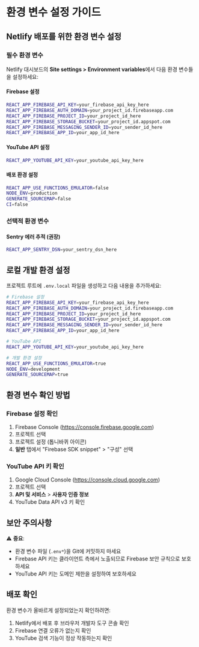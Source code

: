 # 환경 변수 설정 가이드

## Netlify 배포를 위한 환경 변수 설정

### 필수 환경 변수

Netlify 대시보드의 **Site settings > Environment variables**에서 다음 환경 변수들을 설정하세요:

#### Firebase 설정

```bash
REACT_APP_FIREBASE_API_KEY=your_firebase_api_key_here
REACT_APP_FIREBASE_AUTH_DOMAIN=your_project_id.firebaseapp.com
REACT_APP_FIREBASE_PROJECT_ID=your_project_id_here
REACT_APP_FIREBASE_STORAGE_BUCKET=your_project_id.appspot.com
REACT_APP_FIREBASE_MESSAGING_SENDER_ID=your_sender_id_here
REACT_APP_FIREBASE_APP_ID=your_app_id_here
```

#### YouTube API 설정

```bash
REACT_APP_YOUTUBE_API_KEY=your_youtube_api_key_here
```

#### 배포 환경 설정

```bash
REACT_APP_USE_FUNCTIONS_EMULATOR=false
NODE_ENV=production
GENERATE_SOURCEMAP=false
CI=false
```

### 선택적 환경 변수

#### Sentry 에러 추적 (권장)

```bash
REACT_APP_SENTRY_DSN=your_sentry_dsn_here
```

## 로컬 개발 환경 설정

프로젝트 루트에 `.env.local` 파일을 생성하고 다음 내용을 추가하세요:

```bash
# Firebase 설정
REACT_APP_FIREBASE_API_KEY=your_firebase_api_key_here
REACT_APP_FIREBASE_AUTH_DOMAIN=your_project_id.firebaseapp.com
REACT_APP_FIREBASE_PROJECT_ID=your_project_id_here
REACT_APP_FIREBASE_STORAGE_BUCKET=your_project_id.appspot.com
REACT_APP_FIREBASE_MESSAGING_SENDER_ID=your_sender_id_here
REACT_APP_FIREBASE_APP_ID=your_app_id_here

# YouTube API
REACT_APP_YOUTUBE_API_KEY=your_youtube_api_key_here

# 개발 환경 설정
REACT_APP_USE_FUNCTIONS_EMULATOR=true
NODE_ENV=development
GENERATE_SOURCEMAP=true
```

## 환경 변수 확인 방법

### Firebase 설정 확인

1. Firebase Console (https://console.firebase.google.com)
2. 프로젝트 선택
3. 프로젝트 설정 (톱니바퀴 아이콘)
4. **일반** 탭에서 "Firebase SDK snippet" > "구성" 선택

### YouTube API 키 확인

1. Google Cloud Console (https://console.cloud.google.com)
2. 프로젝트 선택
3. **API 및 서비스** > **사용자 인증 정보**
4. YouTube Data API v3 키 확인

## 보안 주의사항

⚠️ **중요**:

- 환경 변수 파일 (`.env*`)을 Git에 커밋하지 마세요
- Firebase API 키는 클라이언트 측에서 노출되므로 Firebase 보안 규칙으로 보호하세요
- YouTube API 키는 도메인 제한을 설정하여 보호하세요

## 배포 확인

환경 변수가 올바르게 설정되었는지 확인하려면:

1. Netlify에서 배포 후 브라우저 개발자 도구 콘솔 확인
2. Firebase 연결 오류가 없는지 확인
3. YouTube 검색 기능이 정상 작동하는지 확인
